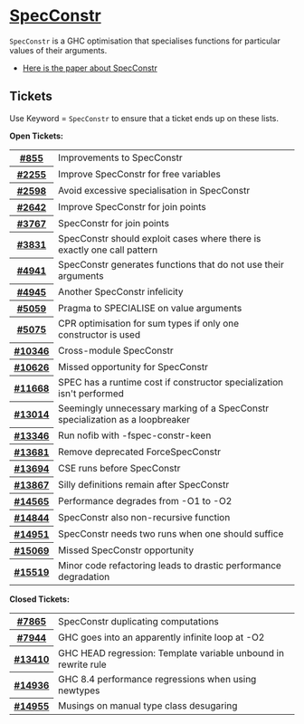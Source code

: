 # [SpecConstr](spec-constr)

`SpecConstr` is a GHC optimisation that specialises functions for particular values of their arguments.

- [ Here is the paper about SpecConstr](https://www.microsoft.com/en-us/research/publication/system-f-with-type-equality-coercions-2/)

## Tickets



Use Keyword = `SpecConstr` to ensure that a ticket ends up on these lists.



**Open Tickets:**

<table><tr><th><a href="https://gitlab.haskell.org//ghc/ghc/issues/855">#855</a></th>
<td>Improvements to SpecConstr</td></tr>
<tr><th><a href="https://gitlab.haskell.org//ghc/ghc/issues/2255">#2255</a></th>
<td>Improve SpecConstr for free variables</td></tr>
<tr><th><a href="https://gitlab.haskell.org//ghc/ghc/issues/2598">#2598</a></th>
<td>Avoid excessive specialisation in SpecConstr</td></tr>
<tr><th><a href="https://gitlab.haskell.org//ghc/ghc/issues/2642">#2642</a></th>
<td>Improve SpecConstr for join points</td></tr>
<tr><th><a href="https://gitlab.haskell.org//ghc/ghc/issues/3767">#3767</a></th>
<td>SpecConstr for join points</td></tr>
<tr><th><a href="https://gitlab.haskell.org//ghc/ghc/issues/3831">#3831</a></th>
<td>SpecConstr should exploit cases where there is exactly one call pattern</td></tr>
<tr><th><a href="https://gitlab.haskell.org//ghc/ghc/issues/4941">#4941</a></th>
<td>SpecConstr generates functions that do not use their arguments</td></tr>
<tr><th><a href="https://gitlab.haskell.org//ghc/ghc/issues/4945">#4945</a></th>
<td>Another SpecConstr infelicity</td></tr>
<tr><th><a href="https://gitlab.haskell.org//ghc/ghc/issues/5059">#5059</a></th>
<td>Pragma to SPECIALISE on value arguments</td></tr>
<tr><th><a href="https://gitlab.haskell.org//ghc/ghc/issues/5075">#5075</a></th>
<td>CPR optimisation for sum types if only one constructor is used</td></tr>
<tr><th><a href="https://gitlab.haskell.org//ghc/ghc/issues/10346">#10346</a></th>
<td>Cross-module SpecConstr</td></tr>
<tr><th><a href="https://gitlab.haskell.org//ghc/ghc/issues/10626">#10626</a></th>
<td>Missed opportunity for SpecConstr</td></tr>
<tr><th><a href="https://gitlab.haskell.org//ghc/ghc/issues/11668">#11668</a></th>
<td>SPEC has a runtime cost if constructor specialization isn&apos;t performed</td></tr>
<tr><th><a href="https://gitlab.haskell.org//ghc/ghc/issues/13014">#13014</a></th>
<td>Seemingly unnecessary marking of a SpecConstr specialization as a loopbreaker</td></tr>
<tr><th><a href="https://gitlab.haskell.org//ghc/ghc/issues/13346">#13346</a></th>
<td>Run nofib with -fspec-constr-keen</td></tr>
<tr><th><a href="https://gitlab.haskell.org//ghc/ghc/issues/13681">#13681</a></th>
<td>Remove deprecated ForceSpecConstr</td></tr>
<tr><th><a href="https://gitlab.haskell.org//ghc/ghc/issues/13694">#13694</a></th>
<td>CSE runs before SpecConstr</td></tr>
<tr><th><a href="https://gitlab.haskell.org//ghc/ghc/issues/13867">#13867</a></th>
<td>Silly definitions remain after SpecConstr</td></tr>
<tr><th><a href="https://gitlab.haskell.org//ghc/ghc/issues/14565">#14565</a></th>
<td>Performance degrades from -O1 to -O2</td></tr>
<tr><th><a href="https://gitlab.haskell.org//ghc/ghc/issues/14844">#14844</a></th>
<td>SpecConstr also non-recursive function</td></tr>
<tr><th><a href="https://gitlab.haskell.org//ghc/ghc/issues/14951">#14951</a></th>
<td>SpecConstr needs two runs when one should suffice</td></tr>
<tr><th><a href="https://gitlab.haskell.org//ghc/ghc/issues/15069">#15069</a></th>
<td>Missed SpecConstr opportunity</td></tr>
<tr><th><a href="https://gitlab.haskell.org//ghc/ghc/issues/15519">#15519</a></th>
<td>Minor code refactoring leads to drastic performance degradation</td></tr></table>




**Closed Tickets:**

<table><tr><th><a href="https://gitlab.haskell.org//ghc/ghc/issues/7865">#7865</a></th>
<td>SpecConstr duplicating computations</td></tr>
<tr><th><a href="https://gitlab.haskell.org//ghc/ghc/issues/7944">#7944</a></th>
<td>GHC goes into an apparently infinite loop at -O2</td></tr>
<tr><th><a href="https://gitlab.haskell.org//ghc/ghc/issues/13410">#13410</a></th>
<td>GHC HEAD regression: Template variable unbound in rewrite rule</td></tr>
<tr><th><a href="https://gitlab.haskell.org//ghc/ghc/issues/14936">#14936</a></th>
<td>GHC 8.4 performance regressions when using newtypes</td></tr>
<tr><th><a href="https://gitlab.haskell.org//ghc/ghc/issues/14955">#14955</a></th>
<td>Musings on manual type class desugaring</td></tr></table>



